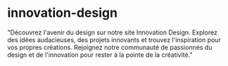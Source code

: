 # innovation-design
"Découvrez l'avenir du design sur notre site Innovation Design. Explorez des idées audacieuses, des projets innovants et trouvez l'inspiration pour vos propres créations. Rejoignez notre communauté de passionnés du design et de l'innovation pour rester à la pointe de la créativité."
